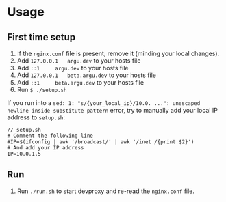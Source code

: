 # Usage

## First time setup
1. If the `nginx.conf` file is present, remove it (minding your local changes).
1. Add `127.0.0.1	argu.dev` to your hosts file
1. Add `::1		argu.dev` to your hosts file
1. Add `127.0.0.1	beta.argu.dev` to your hosts file
1. Add `::1		beta.argu.dev` to your hosts file
1. Run `$ ./setup.sh`

If you run into a `sed: 1: "s/{your_local_ip}/10.0. ...": unescaped newline inside substitute pattern` error, try to manually add your local IP address to `setup.sh`:

````
// setup.sh
# Comment the following line
#IP=$(ifconfig | awk '/broadcast/' | awk '/inet /{print $2}')
# And add your IP address
IP=10.0.1.5
````

## Run
1. Run `./run.sh` to start devproxy and re-read the `nginx.conf` file.
